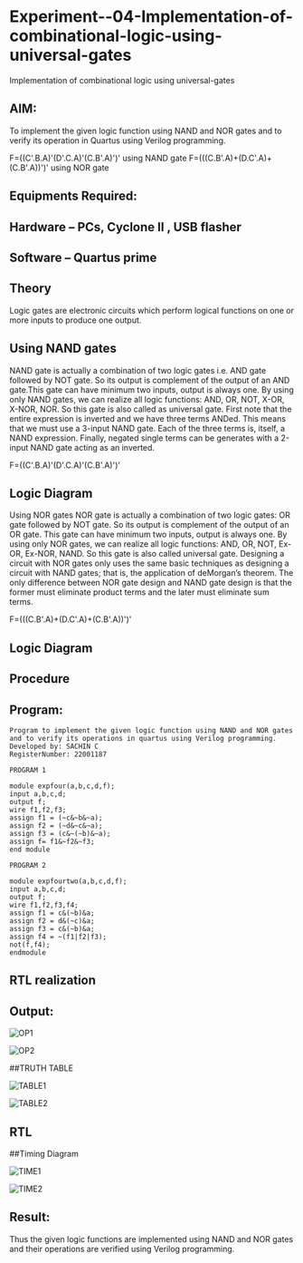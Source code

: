 # Experiment--04-Implementation-of-combinational-logic-using-universal-gates
Implementation of combinational logic using universal-gates
 
## AIM:
To implement the given logic function using NAND and NOR gates and to verify its operation in Quartus using Verilog programming.

F=((C'.B.A)'(D'.C.A)'(C.B'.A)')' using NAND gate
F=(((C.B'.A)+(D.C'.A)+(C.B'.A))')' using NOR gate
## Equipments Required:
## Hardware – PCs, Cyclone II , USB flasher
## Software – Quartus prime


## Theory
Logic gates are electronic circuits which perform logical functions on one or more inputs to produce one output. 

## Using NAND gates
NAND gate is actually a combination of two logic gates i.e. AND gate followed by NOT gate. So its output is complement of the output of an AND gate.This gate can have minimum two inputs, output is always one. By using only NAND gates, we can realize all logic functions: AND, OR, NOT, X-OR, X-NOR, NOR. So this gate is also called as universal gate. First note that the entire expression is inverted and we have three terms ANDed. This means that we must use a 3-input NAND gate. Each of the three terms is, itself, a NAND expression. Finally, negated single terms can be generates with a 2-input NAND gate acting as an inverted.

F=((C'.B.A)'(D'.C.A)'(C.B'.A)')'

## Logic Diagram

Using NOR gates
NOR gate is actually a combination of two logic gates: OR gate followed by NOT gate. So its output is complement of the output of an OR gate. This gate can have minimum two inputs, output is always one. By using only NOR gates, we can realize all logic functions: AND, OR, NOT, Ex-OR, Ex-NOR, NAND. So this gate is also called universal gate. Designing a circuit with NOR gates only uses the same basic techniques as designing a circuit with NAND gates; that is, the application of deMorgan’s theorem. The only difference between NOR gate design and NAND gate design is that the former must eliminate product terms and the later must eliminate sum terms.

F=(((C.B'.A)+(D.C'.A)+(C.B'.A))')'

## Logic Diagram
## Procedure
## Program:
```
Program to implement the given logic function using NAND and NOR gates and to verify its operations in quartus using Verilog programming.
Developed by: SACHIN C
RegisterNumber: 22001187 

PROGRAM 1

module expfour(a,b,c,d,f);
input a,b,c,d;
output f;
wire f1,f2,f3;
assign f1 = (~c&~b&~a);
assign f2 = (~d&~c&~a);
assign f3 = (c&~(~b)&~a);
assign f= f1&~f2&~f3;
end module

PROGRAM 2

module expfourtwo(a,b,c,d,f);
input a,b,c,d;
output f;
wire f1,f2,f3,f4;
assign f1 = c&(~b)&a;
assign f2 = d&(~c)&a;
assign f3 = c&(~b)&a;
assign f4 = ~(f1|f2|f3);
not(f,f4);
endmodule
```

## RTL realization

## Output:
![OP1](https://user-images.githubusercontent.com/113497666/211578713-381c0bf4-28eb-4ccc-aa79-5954273f58e6.png)

![OP2](https://user-images.githubusercontent.com/113497666/211578755-540a70df-97b4-4a7f-81cf-405c6de7d583.png)

##TRUTH TABLE

![TABLE1](https://user-images.githubusercontent.com/113497666/211578984-65c81b5a-e6db-45b3-baf3-c51558b11df6.png)

![TABLE2](https://user-images.githubusercontent.com/113497666/211579028-528b222a-5269-4206-afd2-cdac7a349ceb.png)

## RTL
##Timing Diagram

![TIME1](https://user-images.githubusercontent.com/113497666/211579088-e7024113-fd96-45a5-8fe0-27365093cc71.png)

![TIME2](https://user-images.githubusercontent.com/113497666/211579109-b54b7b89-8fd9-4c5f-a1f0-102bf0241c35.png)

## Result:
Thus the given logic functions are implemented using NAND and NOR gates and their operations are verified using Verilog programming.

